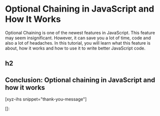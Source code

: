 # Optional Chaining in JavaScript and How It Works

Optional Chaining is one of the newest features in JavaScript. This feature may seem insignificant. However, it can save you a lot of time, code and also a lot of headaches. In this tutorial, you will learn what this feature is about, how it works and how to use it to write better JavaScript code.

<!--more-->
<!--
Table of Contents:
-->

## h2

## Conclusion: Optional chaining in JavaScript and how it works

[xyz-ihs snippet="thank-you-message"]

<!-- ### Links -->
[]:

<!--
### Meta:
-
-->

<!--
### Keywords:
- Optional chaining in JavaScript
- Optional chaining
-->

<!--
### Resources:
-
-->
